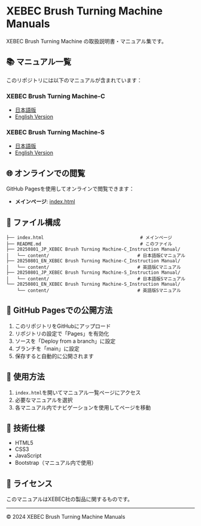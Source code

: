 # XEBEC Brush Turning Machine Manuals

XEBEC Brush Turning Machine の取扱説明書・マニュアル集です。

## 📚 マニュアル一覧

このリポジトリには以下のマニュアルが含まれています：

### XEBEC Brush Turning Machine-C
- [日本語版](20250801_JP_XEBEC%20Brush%20Turning%20Machine-C_Instruction%20Manual/content/index.html)
- [English Version](20250801_EN_XEBEC%20Brush%20Turning%20Machine-C_Instruction%20Manual/content/index.html)

### XEBEC Brush Turning Machine-S
- [日本語版](20250801_JP_XEBEC%20Brush%20Turning%20Machine-S_Instruction%20Manual/content/index.html)
- [English Version](20250801_EN_XEBEC%20Brush%20Turning%20Machine-S_Instruction%20Manual/content/index.html)

## 🌐 オンラインでの閲覧

GitHub Pagesを使用してオンラインで閲覧できます：
- **メインページ**: [index.html](index.html)

## 📁 ファイル構成

```
├── index.html                                    # メインページ
├── README.md                                     # このファイル
├── 20250801_JP_XEBEC Brush Turning Machine-C_Instruction Manual/
│   └── content/                                 # 日本語版Cマニュアル
├── 20250801_EN_XEBEC Brush Turning Machine-C_Instruction Manual/
│   └── content/                                 # 英語版Cマニュアル
├── 20250801_JP_XEBEC Brush Turning Machine-S_Instruction Manual/
│   └── content/                                 # 日本語版Sマニュアル
└── 20250801_EN_XEBEC Brush Turning Machine-S_Instruction Manual/
    └── content/                                 # 英語版Sマニュアル
```

## 🚀 GitHub Pagesでの公開方法

1. このリポジトリをGitHubにアップロード
2. リポジトリの設定で「Pages」を有効化
3. ソースを「Deploy from a branch」に設定
4. ブランチを「main」に設定
5. 保存すると自動的に公開されます

## 📖 使用方法

1. `index.html`を開いてマニュアル一覧ページにアクセス
2. 必要なマニュアルを選択
3. 各マニュアル内でナビゲーションを使用してページを移動

## 🔧 技術仕様

- HTML5
- CSS3
- JavaScript
- Bootstrap（マニュアル内で使用）

## 📄 ライセンス

このマニュアルはXEBEC社の製品に関するものです。

---

© 2024 XEBEC Brush Turning Machine Manuals 